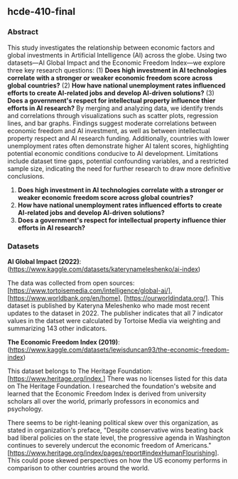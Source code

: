 ## hcde-410-final

### Abstract
This study investigates the relationship between economic factors and global investments in Artificial Intelligence (AI) across the globe. Using two datasets—AI Global Impact and the Economic Freedom Index—we explore three key research questions: (1) **Does high investment in AI technologies correlate with a stronger or weaker economic freedom score across global countries?** (2) **How have national unemployment rates influenced efforts to create AI-related jobs and develop AI-driven solutions?** (3) **Does a government's respect for intellectual property influence thier efforts in AI research?** By merging and analyzing data, we identify trends and correlations through visualizations such as scatter plots, regression lines, and bar graphs. Findings suggest moderate correlations between economic freedom and AI investment, as well as between intellectual property respect and AI research funding. Additionally, countries with lower unemployment rates often demonstrate higher AI talent scores, highlighting potential economic conditions conducive to AI development. Limitations include dataset time gaps, potential confounding variables, and a restricted sample size, indicating the need for further research to draw more definitive conclusions. 

1. **Does high investment in AI technologies correlate with a stronger or weaker economic freedom score across global countries?**
2. **How have national unemployment rates influenced efforts to create AI-related jobs and develop AI-driven solutions?**
3. **Does a government's respect for intellectual property influence thier efforts in AI research?**

### Datasets 
**AI Global Impact (2022)**:
(https://www.kaggle.com/datasets/katerynameleshenko/ai-index) 

The data was collected from open sources: [https://www.tortoisemedia.com/intelligence/global-ai/], [https://www.worldbank.org/en/home], [https://ourworldindata.org/]. This dataset is published by Kateryna Meleshenko who made most recent updates to the dataset in 2022. The publisher indicates that all 7 indicator values in the datset were calculated by Tortoise Media via weighting and summarizing 143 other indicators.

**The Economic Freedom Index (2019)**:
(https://www.kaggle.com/datasets/lewisduncan93/the-economic-freedom-index)

This dataset belongs to The Heritage Foundation: [https://www.heritage.org/index.] There was no licenses listed for this data on The Heritage Foundation. I researched the foundation's website and learned that the Economic Freedom Index is derived from university scholars all over the world, primarly professors in economics and psychology. 

There seems to be right-leaning political skew over this organization, as stated in organization's preface, "Despite conservative wins beating back bad liberal policies on the state level, the progressive agenda in Washington continues to severely undercut the economic freedom of Americans." [https://www.heritage.org/index/pages/report#indexHumanFlourishing]. This could pose skewed perspectives on how the US economy performs in comparison to other countries around the world.
